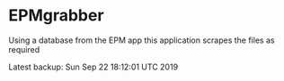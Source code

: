 # EPMgrabber
Using a database from the EPM app this application scrapes the files as required


Latest backup: Sun Sep 22 18:12:01 UTC 2019

